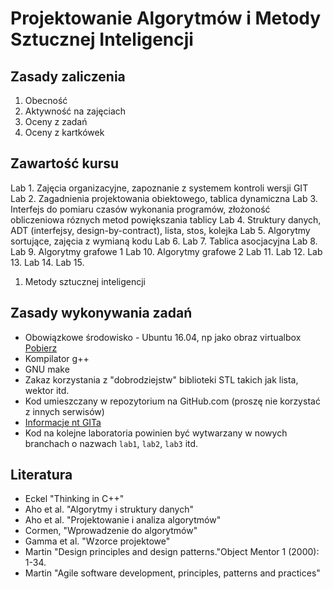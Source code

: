 # Projektowanie Algorytmów i Metody Sztucznej Inteligencji

## Zasady zaliczenia
1. Obecność
1. Aktywność na zajęciach
1. Oceny z zadań
1. Oceny z kartkówek

## Zawartość kursu
Lab 1. Zajęcia organizacyjne, zapoznanie z systemem kontroli wersji GIT
Lab 2. Zagadnienia projektowania obiektowego, tablica dynamiczna
Lab 3. Interfejs do pomiaru czasów wykonania programów, złożoność obliczeniowa róznych metod powiększania tablicy
Lab 4. Struktury danych, ADT (interfejsy, design-by-contract), lista, stos, kolejka
Lab 5. Algorytmy sortujące, zajęcia z wymianą kodu
Lab 6.
Lab 7. Tablica asocjacyjna
Lab 8.
Lab 9. Algorytmy grafowe 1
Lab 10. Algorytmy grafowe 2
Lab 11.
Lab 12.
Lab 13.
Lab 14.
Lab 15.

1. Metody sztucznej inteligencji


## Zasady wykonywania zadań
* Obowiązkowe środowisko - Ubuntu 16.04, np jako obraz virtualbox [Pobierz](http://virtualboxes.org/images/ubuntu)
* Kompilator g++
* GNU make
* Zakaz korzystania z "dobrodziejstw" biblioteki STL takich jak lista, wektor itd.
* Kod umieszczany w repozytorium na GitHub.com (proszę nie korzystać z innych serwisów)
* [Informacje nt GITa](git.md)
* Kod na kolejne laboratoria powinien być wytwarzany w nowych branchach o nazwach ``lab1``, ``lab2``, ``lab3`` itd.

## Literatura
* Eckel "Thinking in C++"
* Aho et al. "Algorytmy i struktury danych"
* Aho et al. "Projektowanie i analiza algorytmów"
* Cormen, "Wprowadzenie do algorytmów"
* Gamma et al. "Wzorce projektowe"
* Martin "Design principles and design patterns."Object Mentor 1 (2000): 1-34.
* Martin "Agile software development, principles, patterns and practices"
